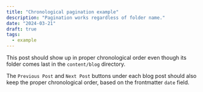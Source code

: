 ```yaml
---
title: "Chronological pagination example"
description: "Pagination works regardless of folder name."
date: "2024-03-21"
draft: true
tags:
  - example
---
```


This post should show up in proper chronological order even though its folder comes last in the `content/blog` directory.

The `Previous Post` and `Next Post` buttons under each blog post should also keep the proper chronological order, based on the frontmatter `date` field.
